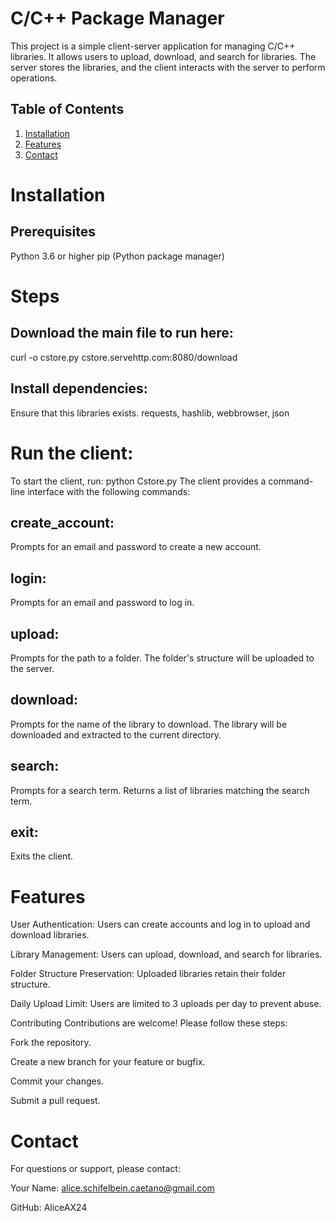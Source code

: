 # C/C++ Package Manager
This project is a simple client-server application for managing C/C++ libraries. It allows users to upload, download, and search for libraries. The server stores the libraries, and the client interacts with the server to perform operations.

## Table of Contents
1. [Installation](#Installation)
2. [Features](#Features)
3. [Contact](#Contact)

# Installation
## Prerequisites
Python 3.6 or higher
pip (Python package manager)

# Steps
## Download the main file to run here:
curl -o cstore.py cstore.servehttp.com:8080/download

## Install dependencies:
Ensure that this libraries exists.
requests, hashlib, webbrowser, json

# Run the client:
To start the client, run:
python Cstore.py
The client provides a command-line interface with the following commands:

## create_account:
Prompts for an email and password to create a new account.

## login:
Prompts for an email and password to log in.

## upload:
Prompts for the path to a folder. The folder's structure will be uploaded to the server.

## download:
Prompts for the name of the library to download. The library will be downloaded and extracted to the current directory.

## search:
Prompts for a search term. Returns a list of libraries matching the search term.

## exit:
Exits the client.

# Features
User Authentication: Users can create accounts and log in to upload and download libraries.

Library Management: Users can upload, download, and search for libraries.

Folder Structure Preservation: Uploaded libraries retain their folder structure.

Daily Upload Limit: Users are limited to 3 uploads per day to prevent abuse.

Contributing
Contributions are welcome! Please follow these steps:

Fork the repository.

Create a new branch for your feature or bugfix.

Commit your changes.

Submit a pull request.

# Contact
For questions or support, please contact:

Your Name: alice.schifelbein.caetano@gmail.com

GitHub: AliceAX24
